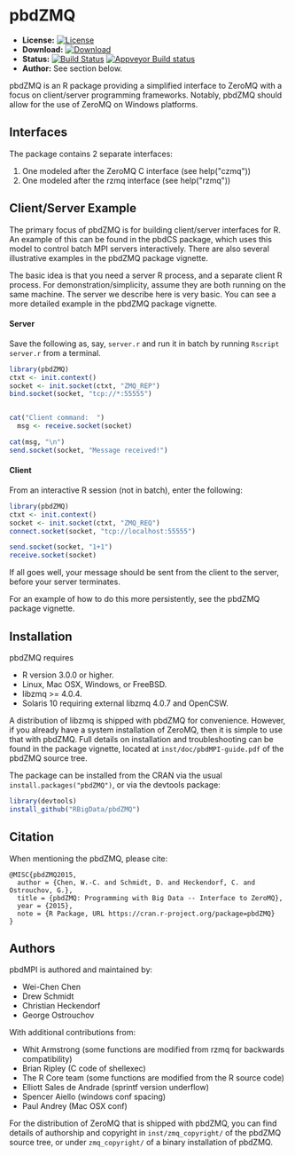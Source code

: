 # pbdZMQ

* **License:** [![License](http://img.shields.io/badge/license-GPL%20v3-orange.svg?style=flat)](http://www.gnu.org/licenses/gpl-3.0.en.html)
* **Download:** [![Download](http://cranlogs.r-pkg.org/badges/pbdZMQ)](https://cran.r-project.org/package=pbdZMQ)
* **Status:** [![Build Status](https://travis-ci.org/snoweye/pbdZMQ.png)](https://travis-ci.org/snoweye/pbdZMQ) [![Appveyor Build status](https://ci.appveyor.com/api/projects/status/32r7s2skrgm9ubva?svg=true)](https://ci.appveyor.com/project/snoweye/pbdZMQ)
* **Author:** See section below.


pbdZMQ is an R package providing a simplified interface to ZeroMQ with a focus on client/server programming frameworks.  Notably, pbdZMQ should allow for the use of ZeroMQ on Windows platforms.


## Interfaces

The package contains 2 separate interfaces:

1. One modeled after the ZeroMQ C interface (see help("czmq"))
2. One modeled after the rzmq interface (see help("rzmq"))


## Client/Server Example

The primary focus of pbdZMQ is for building client/server interfaces for R.  An example of this can be found in the pbdCS package, which uses this model to control batch MPI servers interactively.  There are also several illustrative examples in the pbdZMQ package vignette.

The basic idea is that you need a server R process, and a separate client R process.  For demonstration/simplicity, assume they are both running on the same machine.  The server we describe here is very basic.  You can see a more detailed example in the pbdZMQ package vignette.


#### Server

Save the following as, say, `server.r` and run it in batch by running `Rscript server.r` from a terminal.

```r
library(pbdZMQ)
ctxt <- init.context()
socket <- init.socket(ctxt, "ZMQ_REP")
bind.socket(socket, "tcp://*:55555")


cat("Client command:  ")
  msg <- receive.socket(socket)

cat(msg, "\n")
send.socket(socket, "Message received!")
```


#### Client

From an interactive R session (not in batch), enter the following:

```r
library(pbdZMQ)
ctxt <- init.context()
socket <- init.socket(ctxt, "ZMQ_REQ")
connect.socket(socket, "tcp://localhost:55555")

send.socket(socket, "1+1")
receive.socket(socket)
```

If all goes well, your message should be sent from the client to the server, before your server terminates.

For an example of how to do this more persistently, see the pbdZMQ package vignette.


## Installation

pbdZMQ requires

* R version 3.0.0 or higher.
* Linux, Mac OSX, Windows, or FreeBSD.
* libzmq >= 4.0.4.
* Solaris 10 requiring external libzmq 4.0.7 and OpenCSW.

A distribution of libzmq is shipped with pbdZMQ for convenience.  However, if you already have a system installation of ZeroMQ, then it is simple to use that with pbdZMQ.  Full details on installation and troubleshooting can be found in the package vignette, located at `inst/doc/pbdMPI-guide.pdf` of the pbdZMQ source tree.

The package can be installed from the CRAN via the usual `install.packages("pbdZMQ")`, or via the devtools package:

```r
library(devtools)
install_github("RBigData/pbdZMQ")
```


## Citation

When mentioning the pbdZMQ, please cite:

```
@MISC{pbdZMQ2015,
  author = {Chen, W.-C. and Schmidt, D. and Heckendorf, C. and Ostrouchov, G.},
  title = {pbdZMQ: Programming with Big Data -- Interface to ZeroMQ},
  year = {2015},
  note = {R Package, URL https://cran.r-project.org/package=pbdZMQ}
}
```


## Authors

pbdMPI is authored and maintained by:

* Wei-Chen Chen
* Drew Schmidt
* Christian Heckendorf
* George Ostrouchov

With additional contributions from:

* Whit Armstrong (some functions are modified from rzmq for backwards compatibility)
* Brian Ripley (C code of shellexec)
* The R Core team (some functions are modified from the R source code)
* Elliott Sales de Andrade (sprintf version underflow)
* Spencer Aiello (windows conf spacing)
* Paul Andrey (Mac OSX conf)

For the distribution of ZeroMQ that is shipped with pbdZMQ, you can find details of authorship and copyright in `inst/zmq_copyright/` of the pbdZMQ source tree, or under `zmq_copyright/` of a binary installation of pbdZMQ.
